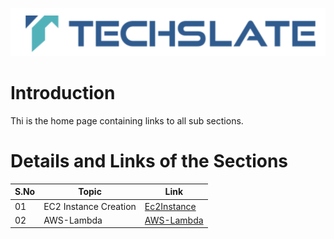 ![TechSlate](../global/images/ts.png)

# Introduction 

Thi is the home page containing links to all sub sections.


# Details and Links of the Sections 

S.No| Topic | Link |
|---|---------|-------------|
|01| EC2 Instance Creation | [Ec2Instance](Ec2Instance.md) |
|02| AWS-Lambda | [AWS-Lambda](AWS-Lambda.md)|